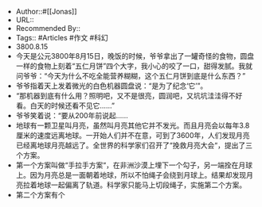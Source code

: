 - Author::#[[Jonas]]
- URL::
- Recommended By:: 
- Tags:: #Articles #作文 #科幻
- 3800.8.15
- 今天是公元3800年8月15日，晚饭的时候，爷爷拿出了一罐奇怪的食物，圆盘一样的食物上刻着“五仁月饼”四个大字，我小心的咬了一口，甜得发腻。我就问爷爷：“今天为什么不吃全能营养糊糊，这个五仁月饼到底是什么东西？”
- 爷爷指着天上发着微光的白色机器圆盘说：“是为了纪念‘它’”。
- “那机器到底有什么用？照明吧，又不是很亮，圆润吧，又坑坑洼洼得不好看。白天的时候还看不见它……”
- 爷爷笑着说：“要从200年前说起……
- 地球有一颗卫星叫月亮，虽然叫月亮其他它并不发光。而且月亮会以每年3.8厘米的速度远离地球。一开始人们并不在意，可到了3600年，人们发现月亮已经离地球月亮越远了。全世界的科学家们召开了“挽救月亮大会“，提出了三个方案。
- 第一个方案叫做“手拉手方案“，在非洲沙漠上埋下一个勾子，另一端拴在月球上。因为月亮总是一面朝着地球，所以不怕绳子会绕到月球上。结果却发现月亮拉着地球一起偏离了轨道。科学家只能马上切段绳子，实施第二个方案。
- 第二个方案有个
